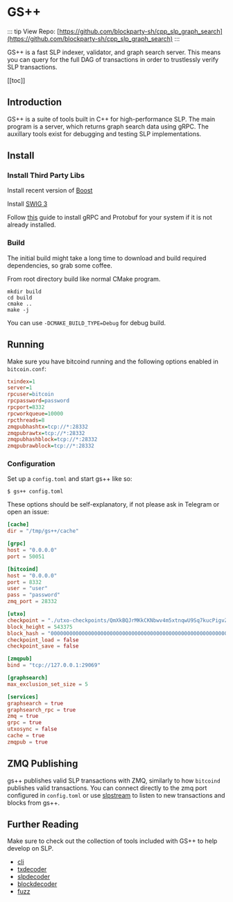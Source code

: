 # GS++

::: tip View Repo:
[https://github.com/blockparty-sh/cpp_slp_graph_search](https://github.com/blockparty-sh/cpp_slp_graph_search)
:::

GS++ is a fast SLP indexer, validator, and graph search server. This means you can query for the full DAG of transactions in order to trustlessly verify SLP transactions.

[[toc]]

## Introduction

GS++ is a suite of tools built in C++ for high-performance SLP. The main program is a server, which returns graph search data using gRPC. The auxillary tools exist for debugging and testing SLP implementations.

## Install

### Install Third Party Libs

Install recent version of [Boost](https://www.boost.org/)

Install [SWIG 3](http://www.swig.org)

Follow [this](https://github.com/grpc/grpc/blob/master/BUILDING.md) guide to install gRPC and Protobuf for your system if it is not already installed.


### Build

The initial build might take a long time to download and build required dependencies, so grab some coffee.

From root directory build like normal CMake program.

```
mkdir build
cd build
cmake ..
make -j
```

You can use `-DCMAKE_BUILD_TYPE=Debug` for debug build.


## Running

Make sure you have bitcoind running and the following options enabled in `bitcoin.conf`:

```ini
txindex=1
server=1
rpcuser=bitcoin
rpcpassword=password
rpcport=8332
rpcworkqueue=10000
rpcthreads=8
zmqpubhashtx=tcp://*:28332
zmqpubrawtx=tcp://*:28332
zmqpubhashblock=tcp://*:28332
zmqpubrawblock=tcp://*:28332
```

### Configuration

Set up a `config.toml` and start gs++ like so:

```
$ gs++ config.toml
```

These options should be self-explanatory, if not please ask in Telegram or open an issue:

```toml
[cache]
dir = "/tmp/gs++/cache"

[grpc]
host = "0.0.0.0"
port = 50051

[bitcoind]
host = "0.0.0.0"
port = 8332
user = "user"
pass = "password"
zmq_port = 28332

[utxo]
checkpoint = "./utxo-checkpoints/QmXkBQJrMKkCKNbwv4m5xtnqwU9Sq7kucPigvZW8mWxcrv"
block_height = 543375
block_hash = "0000000000000000000000000000000000000000000000000000000000000000"
checkpoint_load = false
checkpoint_save = false

[zmqpub]
bind = "tcp://127.0.0.1:29069"

[graphsearch]
max_exclusion_set_size = 5

[services]
graphsearch = true
graphsearch_rpc = true
zmq = true
grpc = true
utxosync = false
cache = true
zmqpub = true
```

## ZMQ Publishing

gs++ publishes valid SLP transactions with ZMQ, similarly to how `bitcoind` publishes valid transactions. You can connect directly to the zmq port configured in `config.toml` or use [slpstream](/tooling/slpstream) to listen to new transactions and blocks from gs++.

## Further Reading

Make sure to check out the collection of tools included with GS++ to help develop on SLP.

* [cli](/tooling/gs++-cli)
* [txdecoder](/tooling/txdecoder)
* [slpdecoder](/tooling/slpdecoder)
* [blockdecoder](/tooling/blockdecoder)
* [fuzz](/tooling/fuzz)
